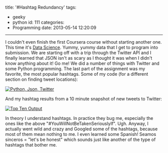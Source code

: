 title: '#Hashtag Redundancy'
tags:
  - geeky
  - python
id: 111
categories:
  - Programming
date: 2013-05-14 12:20:09
---

I couldn't even finish the first Coursera course without starting another one. This time it's [Data Science](https://www.coursera.org/course/datasci). Yummy, yummy data that I get to program into submission. We are starting off with a trip through the Twitter API and I finally learned that JSON isn't as scary as I thought it was when I didn't know anything about it! Go me! We did a number of things with Twitter and some Python programming. The last part of the assignment was my favorite, the most popular hashtags. Some of my code (for a different section on finding tweet locations):

[![Python, Json, Twitter](http://leaena.com/wp-content/uploads/2013/05/pythontweet.png)](http://leaena.com/wp-content/uploads/2013/05/pythontweet.png)[
](http://leaena.com/wp-content/uploads/2013/05/toptenoutput.png)

And my hashtag results from a 10 minute snapshot of new tweets to Twitter:

[![Top Ten Output](http://leaena.com/wp-content/uploads/2013/05/toptenoutput.png)](http://leaena.com/wp-content/uploads/2013/05/toptenoutput.png)

In theory I understand hashtags. In practice they bug me, especially the ones like the above "#YouWillNotBeTakenSeriouslyIf". Ugh. Anyway, I actually went wild and crazy and Googled some of the hashtags, because most of them mean nothing to me. I even learned some Spanish! Seamos sinceros = "let's be honest" which sounds just like another of the type of hashtags that bother me.